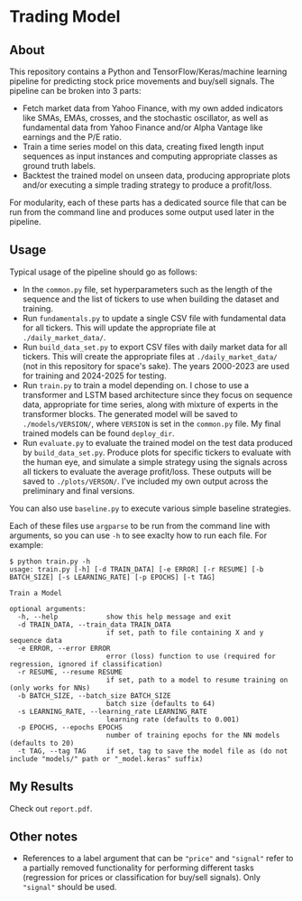 # Trading Model
## About
This repository contains a Python and TensorFlow/Keras/machine learning pipeline for predicting stock price movements and buy/sell signals. The pipeline can be broken into 3 parts:
- Fetch market data from Yahoo Finance, with my own added indicators like SMAs, EMAs, crosses, and the stochastic oscillator, as well as fundamental data from Yahoo Finance and/or Alpha Vantage like earnings and the P/E ratio.
- Train a time series model on this data, creating fixed length input sequences as input instances and computing appropriate classes as ground truth labels.
- Backtest the trained model on unseen data, producing appropriate plots and/or executing a simple trading strategy to produce a profit/loss.

For modularity, each of these parts has a dedicated source file that can be run from the command line and produces some output used later in the pipeline.

## Usage
Typical usage of the pipeline should go as follows:
- In the `common.py` file, set hyperparameters such as the length of the sequence and the list of tickers to use when building the dataset and training.
- Run `fundamentals.py` to update a single CSV file with fundamental data for all tickers. This will update the appropriate file at `./daily_market_data/`.
- Run `build_data_set.py` to export CSV files with daily market data for all tickers. This will create the appropriate files at `./daily_market_data/` (not in this repository for space's sake). The years 2000-2023 are used for training and 2024-2025 for testing.
- Run `train.py` to train a model depending on. I chose to use a transformer and LSTM based architecture since they focus on sequence data, appropriate for time series, along with mixture of experts in the transformer blocks. The generated model will be saved to `./models/VERSION/`, where `VERSION` is set in the `common.py` file. My final trained models can be found `deploy_dir`.
- Run `evaluate.py` to evaluate the trained model on the test data produced by `build_data_set.py`. Produce plots for specific tickers to evaluate with the human eye, and simulate a simple strategy using the signals across all tickers to evaluate the average profit/loss. These outputs will be saved to `./plots/VERSON/`. I've included my own output across the preliminary and final versions.

You can also use `baseline.py` to execute various simple baseline strategies.

Each of these files use `argparse` to be run from the command line with arguments, so you can use `-h` to see exaclty how to run each file. For example:

```console
$ python train.py -h
usage: train.py [-h] [-d TRAIN_DATA] [-e ERROR] [-r RESUME] [-b BATCH_SIZE] [-s LEARNING_RATE] [-p EPOCHS] [-t TAG]

Train a Model

optional arguments:
  -h, --help            show this help message and exit
  -d TRAIN_DATA, --train_data TRAIN_DATA
                        if set, path to file containing X and y sequence data
  -e ERROR, --error ERROR
                        error (loss) function to use (required for regression, ignored if classification)
  -r RESUME, --resume RESUME
                        if set, path to a model to resume training on (only works for NNs)
  -b BATCH_SIZE, --batch_size BATCH_SIZE
                        batch size (defaults to 64)
  -s LEARNING_RATE, --learning_rate LEARNING_RATE
                        learning rate (defaults to 0.001)
  -p EPOCHS, --epochs EPOCHS
                        number of training epochs for the NN models (defaults to 20)
  -t TAG, --tag TAG     if set, tag to save the model file as (do not include "models/" path or "_model.keras" suffix)
```

## My Results
Check out `report.pdf`.

## Other notes
- References to a label argument that can be `"price"` and `"signal"` refer to a partially removed functionality for performing different tasks (regression for prices or classification for buy/sell signals). Only `"signal"` should be used.